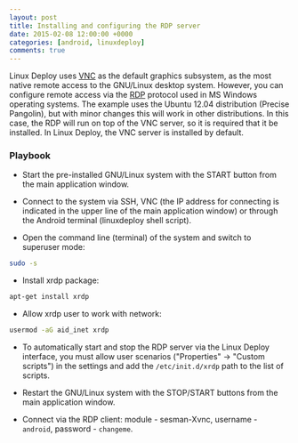 ```yaml
---
layout: post
title: Installing and configuring the RDP server
date: 2015-02-08 12:00:00 +0000
categories: [android, linuxdeploy]
comments: true
---
```


Linux Deploy uses [VNC](https://en.wikipedia.org/wiki/Virtual_Network_Computing) as the default graphics subsystem, as the most native remote access to the GNU/Linux desktop system. However, you can configure remote access via the [RDP](https://en.wikipedia.org/wiki/Remote_Desktop_Protocol) protocol used in MS Windows operating systems. The example uses the Ubuntu 12.04 distribution (Precise Pangolin), but with minor changes this will work in other distributions. In this case, the RDP will run on top of the VNC server, so it is required that it be installed. In Linux Deploy, the VNC server is installed by default.

<!--more-->

### Playbook

- Start the pre-installed GNU/Linux system with the START button from the main application window.

- Connect to the system via SSH, VNC (the IP address for connecting is indicated in the upper line of the main application window) or through the Android terminal (linuxdeploy shell script).

- Open the command line (terminal) of the system and switch to superuser mode:
```sh
sudo -s
```

- Install xrdp package:
```sh
apt-get install xrdp
```

- Allow xrdp user to work with network:
```sh
usermod -aG aid_inet xrdp
```

- To automatically start and stop the RDP server via the Linux Deploy interface, you must allow user scenarios ("Properties" -> "Custom scripts") in the settings and add the `/etc/init.d/xrdp` path to the list of scripts.

- Restart the GNU/Linux system with the STOP/START buttons from the main application window.

- Connect via the RDP client: module - sesman-Xvnc, username - `android`, password - `changeme`.
